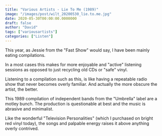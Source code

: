 ```yaml
---
title: "Various Artists - Lie To Me (1989)"
image: "/images/post/wilt_20200530_lie.to.me.jpg"
date: 2020-05-30T00:00:00.0000000
draft: false
author: "David"
tags: ["variousartists"]
categories: ["Listen"]
---
```

 This year, as Jessie from the "Fast Show" would say, I have been mainly eating compilations.  
  
In a most cases this makes for more enjoyable and "active" listening sessions as opposed to just recycling old CDs or "safe" vinyl.   
  
Listening to a compilation such as this, is like having a repeatable radio show that never becomes overly familiar. And actually the more obscure the artist, the better.     
  
This 1989 compilation of independent bands from the "Umbrella" label are a motley bunch. The production is questionable at best and the music is abrasive and minimalist.    
  
Like the wonderful "Television Personalities" (which I purchased on bright red vinyl today), the songs and palpable energy raises it above anything overly contrived.